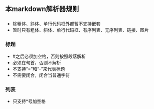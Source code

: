 ## 本markdown解析器规则

###
* 除粗体、斜体、单行代码框外都暂不支持嵌套
* 暂时只有粗体、斜体、单行代码框、有序列表、无序列表、链接、图片

### 标题
* \#之后必须加空格，否则按照段落解析
* 必须在句首，否则不解析
* 不支持“=”和“-”来代表标题
* 不需要闭合，闭合当普通字符

### 列表
* 只支持*号加空格


